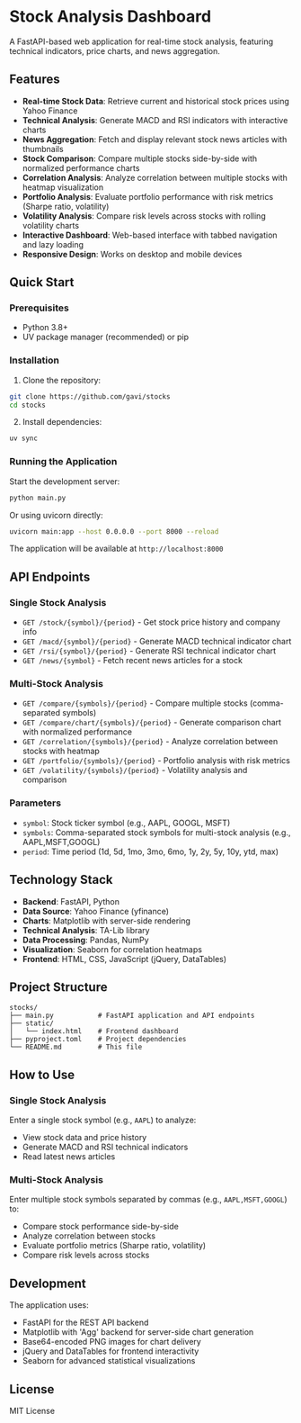 # Stock Analysis Dashboard

A FastAPI-based web application for real-time stock analysis, featuring technical indicators, price charts, and news aggregation.

## Features

- **Real-time Stock Data**: Retrieve current and historical stock prices using Yahoo Finance
- **Technical Analysis**: Generate MACD and RSI indicators with interactive charts
- **News Aggregation**: Fetch and display relevant stock news articles with thumbnails
- **Stock Comparison**: Compare multiple stocks side-by-side with normalized performance charts
- **Correlation Analysis**: Analyze correlation between multiple stocks with heatmap visualization
- **Portfolio Analysis**: Evaluate portfolio performance with risk metrics (Sharpe ratio, volatility)
- **Volatility Analysis**: Compare risk levels across stocks with rolling volatility charts
- **Interactive Dashboard**: Web-based interface with tabbed navigation and lazy loading
- **Responsive Design**: Works on desktop and mobile devices

## Quick Start

### Prerequisites

- Python 3.8+
- UV package manager (recommended) or pip

### Installation

1. Clone the repository:
```bash
git clone https://github.com/gavi/stocks
cd stocks
```

2. Install dependencies:
```bash
uv sync
```

### Running the Application

Start the development server:
```bash
python main.py
```

Or using uvicorn directly:
```bash
uvicorn main:app --host 0.0.0.0 --port 8000 --reload
```

The application will be available at `http://localhost:8000`

## API Endpoints

### Single Stock Analysis
- `GET /stock/{symbol}/{period}` - Get stock price history and company info
- `GET /macd/{symbol}/{period}` - Generate MACD technical indicator chart
- `GET /rsi/{symbol}/{period}` - Generate RSI technical indicator chart
- `GET /news/{symbol}` - Fetch recent news articles for a stock

### Multi-Stock Analysis
- `GET /compare/{symbols}/{period}` - Compare multiple stocks (comma-separated symbols)
- `GET /compare/chart/{symbols}/{period}` - Generate comparison chart with normalized performance
- `GET /correlation/{symbols}/{period}` - Analyze correlation between stocks with heatmap
- `GET /portfolio/{symbols}/{period}` - Portfolio analysis with risk metrics
- `GET /volatility/{symbols}/{period}` - Volatility analysis and comparison

### Parameters

- `symbol`: Stock ticker symbol (e.g., AAPL, GOOGL, MSFT)
- `symbols`: Comma-separated stock symbols for multi-stock analysis (e.g., AAPL,MSFT,GOOGL)
- `period`: Time period (1d, 5d, 1mo, 3mo, 6mo, 1y, 2y, 5y, 10y, ytd, max)

## Technology Stack

- **Backend**: FastAPI, Python
- **Data Source**: Yahoo Finance (yfinance)
- **Charts**: Matplotlib with server-side rendering
- **Technical Analysis**: TA-Lib library
- **Data Processing**: Pandas, NumPy
- **Visualization**: Seaborn for correlation heatmaps
- **Frontend**: HTML, CSS, JavaScript (jQuery, DataTables)

## Project Structure

```
stocks/
├── main.py           # FastAPI application and API endpoints
├── static/
│   └── index.html    # Frontend dashboard
├── pyproject.toml    # Project dependencies
└── README.md         # This file
```

## How to Use

### Single Stock Analysis
Enter a single stock symbol (e.g., `AAPL`) to analyze:
- View stock data and price history
- Generate MACD and RSI technical indicators
- Read latest news articles

### Multi-Stock Analysis
Enter multiple stock symbols separated by commas (e.g., `AAPL,MSFT,GOOGL`) to:
- Compare stock performance side-by-side
- Analyze correlation between stocks
- Evaluate portfolio metrics (Sharpe ratio, volatility)
- Compare risk levels across stocks

## Development

The application uses:
- FastAPI for the REST API backend
- Matplotlib with 'Agg' backend for server-side chart generation
- Base64-encoded PNG images for chart delivery
- jQuery and DataTables for frontend interactivity
- Seaborn for advanced statistical visualizations

## License

MIT License